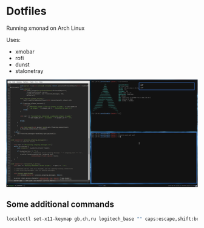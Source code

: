 # Dotfiles

Running xmonad on Arch Linux

Uses:
* xmobar
* rofi
* dunst
* stalonetray

![screenshot](.arch_setup.png)


## Some additional commands
```bash
localectl set-x11-keymap gb,ch,ru logitech_base "" caps:escape,shift:both_capslock,grp:win_space_toggle,grp_led:scroll
```
